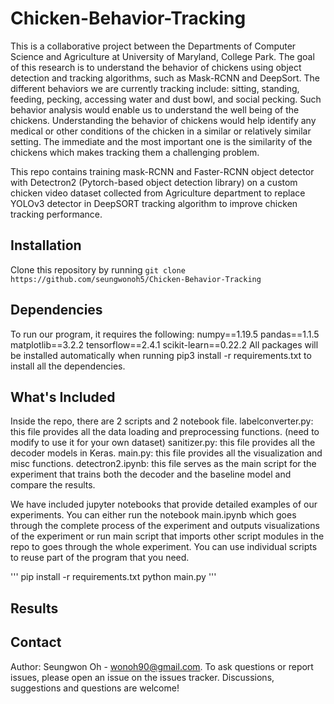 # Chicken-Behavior-Tracking
This is a collaborative project between the Departments of Computer Science and Agriculture at University of Maryland, College Park. The goal of this research is to understand the behavior of chickens using object detection and tracking algorithms, such as Mask-RCNN and DeepSort. The different behaviors we are currently tracking include: sitting, standing, feeding, pecking, accessing water and dust bowl, and social pecking. Such behavior analysis would enable us to understand the well being of the chickens. Understanding the behavior of chickens would help identify any medical or other conditions of the chicken in a similar or relatively similar setting. The immediate and the most important one is the similarity of the chickens which makes tracking them a challenging problem.

This repo contains training mask-RCNN and Faster-RCNN object detector with Detectron2 (Pytorch-based object detection library) on a custom chicken video dataset collected from Agriculture department to replace YOLOv3 detector in DeepSORT tracking algorithm to improve chicken tracking performance.

## Installation
Clone this repository by running ```git clone https://github.com/seungwonoh5/Chicken-Behavior-Tracking```

## Dependencies
To run our program, it requires the following:
numpy==1.19.5
pandas==1.1.5
matplotlib==3.2.2
tensorflow==2.4.1
scikit-learn==0.22.2
All packages will be installed automatically when running pip3 install -r requirements.txt to install all the dependencies.

## What's Included
Inside the repo, there are 2 scripts and 2 notebook file.
labelconverter.py: this file provides all the data loading and preprocessing functions. (need to modify to use it for your own dataset)
sanitizer.py: this file provides all the decoder models in Keras.
main.py: this file provides all the visualization and misc functions.
detectron2.ipynb: this file serves as the main script for the experiment that trains both the decoder and the baseline model and compare the results.

We have included jupyter notebooks that provide detailed examples of our experiments. You can either run the notebook main.ipynb which goes through the complete process of the experiment and outputs visualizations of the experiment or run main script that imports other script modules in the repo to goes through the whole experiment. You can use individual scripts to reuse part of the program that you need.

'''
pip install -r requirements.txt
python main.py
'''

## Results


## Contact
Author: Seungwon Oh - wonoh90@gmail.com. To ask questions or report issues, please open an issue on the issues tracker. Discussions, suggestions and questions are welcome!
